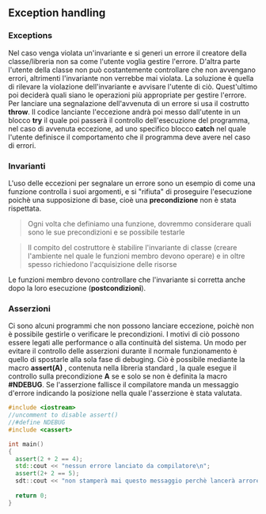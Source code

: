 ## Exception handling ##

### Exceptions ###

Nel caso venga violata un'invariante e si generi un errore il creatore della classe/libreria non sa come l'utente voglia gestire l'errore. D'altra parte l'utente della classe non può costantemente controllare che non avvengano errori, altrimenti l'invariante non verrebbe mai violata.
La soluzione è quella di rilevare la violazione dell'invariante e avvisare l'utente di ciò. Quest'ultimo poi deciderà quali siano le operazioni più appropriate per gestire l'errore.
Per lanciare una segnalazione dell'avvenuta di un errore si usa il costrutto **throw**. Il codice lanciante l'eccezione andrà poi messo dall'utente in un blocco **try** il quale poi passerà il controllo dell'esecuzione del programma, nel caso di avvenuta eccezione, ad uno specifico blocco **catch** nel quale l'utente definisce il comportamento che il programma deve avere nel caso di errori.

### Invarianti ###

L'uso delle eccezioni per segnalare un errore sono un esempio di come una funzione controlla i suoi argomenti, e si "rifiuta" di proseguire l'esecuzione poichè una supposizione di base, cioè una **precondizione** non è stata rispettata.

>Ogni volta che definiamo una funzione, dovremmo considerare quali sono le sue precondizioni e se possibile testarle

>Il compito del costruttore è stabilire l'invariante di classe (creare l'ambiente nel quale le funzioni membro devono operare) e in oltre spesso richiedono l'acquisizione delle risorse

Le funzioni membro devono controllare che l'invariante si corretta anche dopo la loro esecuzione (**postcondizioni**).

### Asserzioni ###

Ci sono alcuni programmi che non possono lanciare eccezione, poichè non è possibile gestirle o verificare le precondizioni. I motivi di ciò possono essere legati alle performance o alla continuità del sistema.
Un modo per evitare il controllo delle asserzioni durante il normale funzionamento è quello di spostarle alla sola fase di debuging. Ciò è possibile mediante la macro **assert(A)** , contenuta nella libreria standard **<cassert>**, la quale esegue il controllo sulla precondizione **A** se e solo se non è definita la macro **#NDEBUG**. Se l'asserzione fallisce il compilatore manda un messaggio d'errore indicando la posizione nella quale l'asserzione è stata valutata.

``` c++
#include <iostream>
//uncomment to disable assert()
//#define NDEBUG
#include <cassert>

int main()
{
  assert(2 + 2 == 4);
  std::cout << "nessun errore lanciato da compilatore\n";
  assert(2+ 2 == 5);
  sdt::cout << "non stamperà mai questo messaggio perchè lancerà arrore\n";
  
  return 0;
}
```

